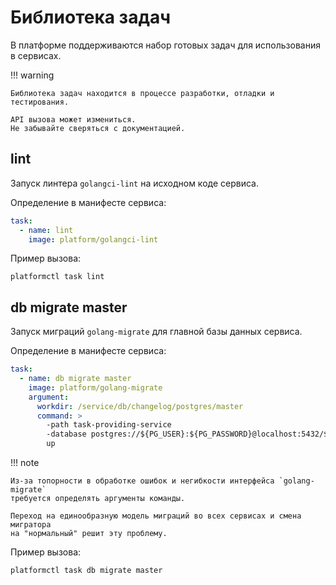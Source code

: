 # Библиотека задач

В платформе поддерживаются набор готовых задач для использования в сервисах.

!!! warning

    Библиотека задач находится в процессе разработки, отладки и тестирования.

    API вызова может измениться.
    Не забывайте сверяться с документацией.

## lint

Запуск линтера `golangci-lint` на исходном коде сервиса.

Определение в манифесте сервиса:

<!-- @formatter:off -->
```yaml
task:
  - name: lint
    image: platform/golangci-lint
```
<!-- @formatter:on -->

Пример вызова:

```shell
platformctl task lint
```

## db migrate master

Запуск миграций `golang-migrate` для главной базы данных сервиса.

Определение в манифесте сервиса:

<!-- @formatter:off -->
```yaml
task:
  - name: db migrate master
    image: platform/golang-migrate
    argument:
      workdir: /service/db/changelog/postgres/master
      command: >
        -path task-providing-service
        -database postgres://${PG_USER}:${PG_PASSWORD}@localhost:5432/${PG_DATABASE}?x-migrations-table="changelog"&x-migrations-table-quoted=true&sslmode=disable
        up
```
<!-- @formatter:on -->

!!! note

    Из-за топорности в обработке ошибок и негибкости интерфейса `golang-migrate`
    требуется определять аргументы команды.

    Переход на единообразную модель миграций во всех сервисах и смена мигратора
    на "нормальный" решит эту проблему.

Пример вызова:

```shell
platformctl task db migrate master
```
